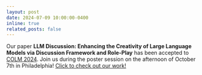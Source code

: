 ```yaml
---
layout: post
date: 2024-07-09 10:00:00-0400
inline: true
related_posts: false
---
```


Our paper **LLM Discussion: Enhancing the Creativity of Large Language Models via Discussion Framework and Role-Play** has been accepted to [COLM 2024](https://colmweb.org/). Join us during the poster session on the afternoon of October 7th in Philadelphia! [Click to check out our work!](https://arxiv.org/abs/2405.06373)